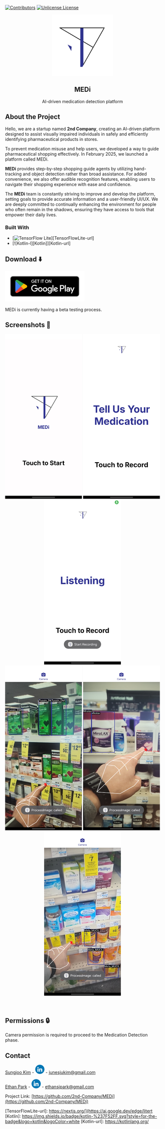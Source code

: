 [![Contributors][contributors-shield]][contributors-url]
[![Unlicense License][license-shield]][license-url]

<div align="center">
  <img src="./doc/Icon/logo.jpeg" alt="MEDi Logo" width="200">
</div>
<div align="center">
  <h2>MEDi</h2>
</div>
<p align="center">AI-driven medication detection platform</p>

## About the Project
Hello, we are a startup named **2nd Company**, creating an AI-driven platform designed to assist visually impaired individuals in safely and efficiently identifying pharmaceutical products in stores.

To prevent medication misuse and help users, we developed a way to guide pharmaceutical shopping effectively. In February 2025, we launched a platform called MEDi. 

**MEDi** provides step-by-step shopping guide agents by utilizing hand-tracking and object detection rather than broad assistance. For added convenience, we also offer audible recognition features, enabling users to navigate their shopping experience with ease and confidence.

The **MEDi**  team is constantly striving to improve and develop the platform, setting goals to provide accurate information and a user-friendly UI/UX. We are deeply committed to continually enhancing the environment for people who often remain in the shadows, ensuring they have access to tools that empower their daily lives.

### Built With
* [![TensorFlow Lite][TensorFlow]][TensorFlowLite-url]
* [![Kotlin-l][Kotlin]][Kotlin-url]

## Download ⬇️
[<img alt="Get it on Google Play" height="100" src="./doc/googleplay.png">]([https://play.google.com/store/apps/details?id=com.stratumauth.app](https://play.google.com/apps/testing/com.MedI))

MEDi is currently having a beta testing process.


## Screenshots 📱

<div align="center">
  <img src="./doc/Photo/Screenshot1.jpeg" alt="Screenshot 1" width="250">
  <img src="./doc/Photo/Screenshot2.jpeg" alt="Screenshot 2" width="250">
  <img src="./doc/Photo/Screenshot3.jpeg" alt="Screenshot 3" width="250">
</div>
<div align="center">
  <img src="./doc/Photo/Screenshot4.jpeg" alt="Screenshot 4" width="250">
  <img src="./doc/Photo/Screenshot5.jpeg" alt="Screenshot 5" width="250">
  <img src="./doc/Photo/Screenshot6.jpeg" alt="Screenshot 6" width="250">
</div>
<br/><br/>

<!-- PERMISSIONS -->
## Permissions 🔒

Camera permission is required to proceed to the Medication Detection phase.


<!-- CONTACT -->
## Contact

[Sungjoo Kim](https://github.com/junesjukim) - [<img src="./doc/Icon/Linkedin.png" alt="LinkedIn" width="30">](https://www.linkedin.com/in/sungjoo-kim-june777) - junesjukim@gmail.com

[Ethan Park](https://github.com/ethansjpark) - [<img src="./doc/Icon/Linkedin.png" alt="LinkedIn" width="30">](https://www.linkedin.com/in/esjp/) - ethansjpark@gmail.com

Project Link: [https://github.com/2nd-Company/MEDi](https://github.com/2nd-Company/MEDi)

<!-- MARKDOWN LINKS & IMAGES -->
<!-- https://www.markdownguide.org/basic-syntax/#reference-style-links -->
[contributors-shield]: https://img.shields.io/github/contributors/othneildrew/Best-README-Template.svg?style=for-the-badge
[contributors-url]: https://github.com/2nd-Company/MEDi/contributors
[license-shield]: https://img.shields.io/github/license/othneildrew/Best-README-Template.svg?style=for-the-badge
[license-url]: https://github.com/othneildrew/Best-README-Template/blob/master/LICENSE.txt
[linkedin-shield]: ./doc/Icon/Linkedin.png
[github-surl]: https://github.com/junesjukim
[github-eurl]: https://github.com/ethansjpark
[linkedin-surl]: https://www.linkedin.com/in/sungjoo-kim-june777
[linkedin-eurl]: https://www.linkedin.com/in/esjp/
[TensorFlow]: https://img.shields.io/badge/TensorFlow-%23FF6F00.svg?style=for-the-badge&logo=TensorFlow&logoColor=white
[TensorFlowLite-url]: https://nextjs.org/](https://ai.google.dev/edge/litert
[Kotlin]: https://img.shields.io/badge/kotlin-%237F52FF.svg?style=for-the-badge&logo=kotlin&logoColor=white
[Kotlin-url]: https://kotlinlang.org/
